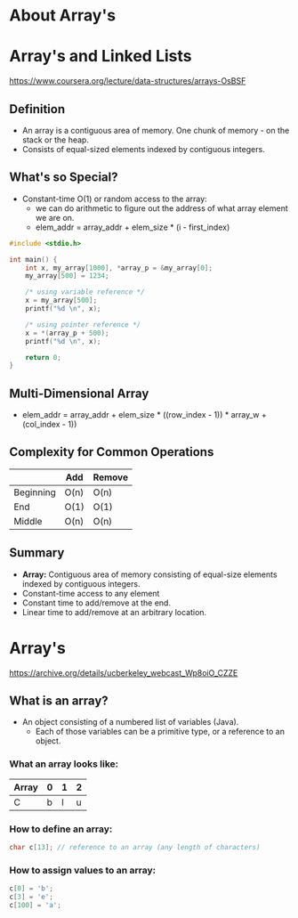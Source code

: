 # About Array's

# Array's and Linked Lists
https://www.coursera.org/lecture/data-structures/arrays-OsBSF

## Definition
- An array is a contiguous area of memory. One chunk of memory - on the stack or the heap.
- Consists of equal-sized elements indexed by contiguous integers. 

## What's so Special?
- Constant-time O(1) or random access to the array:
	- we can do arithmetic to figure out the address of what array element we are on.
	- elem_addr = array_addr + elem_size * (i - first_index)

```c++
#include <stdio.h>

int main() {
	int x, my_array[1000], *array_p = &my_array[0];
	my_array[500] = 1234;

	/* using variable reference */
	x = my_array[500];
	printf("%d \n", x);

	/* using pointer reference */
	x = *(array_p + 500);
	printf("%d \n", x);

	return 0;
}
```
## Multi-Dimensional Array
- elem_addr = array_addr + elem_size * ((row_index - 1)) * array_w + (col_index - 1))

## Complexity for Common Operations
| 		      | Add			| Remove	|
| ----------- | ----------- | --------- |
| Beginning   | O(n)		| O(n)		|
| End		  | O(1)        | O(1)		|
| Middle	  | O(n)        | O(n)		|

## Summary
- **Array:** Contiguous area of memory consisting of equal-size elements indexed by contiguous integers.
- Constant-time access to any element
- Constant time to add/remove at the end.
- Linear time to add/remove at an arbitrary location.

# Array's
https://archive.org/details/ucberkeley_webcast_Wp8oiO_CZZE

## What is an array?
* An object consisting of a numbered list of variables (Java). 
	* Each of those variables can be a primitive type, or a reference to an object.
### What an array looks like:
| Array	| 0		| 	1	| 	2	|
| --- 	| ---	| ---	| ---	|
| C		| b		| l		| u		|

### How to define an array:
```c
char c[13]; // reference to an array (any length of characters)   
```

### How to assign values to an array:
```c
c[0] = 'b';
c[3] = 'e';
c[100] = 'a';
```










